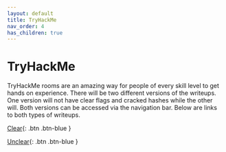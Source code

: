 ```yaml
---
layout: default
title: TryHackMe
nav_order: 4
has_children: true
---
```


# TryHackMe

TryHackMe rooms are an amazing way for people of every skill level to get hands on experience. There will be two different versions of the writeups. One version will not have clear flags and cracked hashes while the other will. Both versions can be accessed via the navigation bar. Below are links to both types of writeups.

[Clear](https://twinston-66.github.io/HackThePlanet/TryHackMe/Clear%20Answers){: .btn .btn-blue }

[Unclear](https://twinston-66.github.io/HackThePlanet/TryHackMe/Unclear%20Answers){: .btn .btn-blue }
